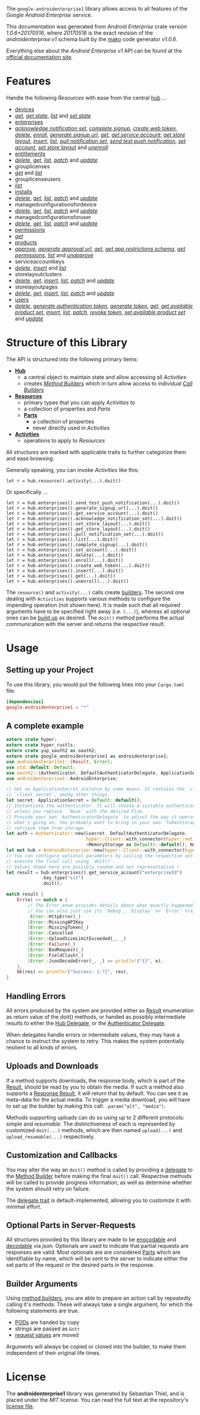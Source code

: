 <!---
DO NOT EDIT !
This file was generated automatically from 'src/mako/api/README.md.mako'
DO NOT EDIT !
-->
The `google-androidenterprise1` library allows access to all features of the *Google Android Enterprise* service.

This documentation was generated from *Android Enterprise* crate version *1.0.6+20170516*, where *20170516* is the exact revision of the *androidenterprise:v1* schema built by the [mako](http://www.makotemplates.org/) code generator *v1.0.6*.

Everything else about the *Android Enterprise* *v1* API can be found at the
[official documentation site](https://developers.google.com/android/work/play/emm-api).
# Features

Handle the following *Resources* with ease from the central [hub](https://docs.rs/google-androidenterprise1/1.0.6+20170516/google_androidenterprise1/struct.AndroidEnterprise.html) ... 

* [devices](https://docs.rs/google-androidenterprise1/1.0.6+20170516/google_androidenterprise1/struct.Device.html)
 * [*get*](https://docs.rs/google-androidenterprise1/1.0.6+20170516/google_androidenterprise1/struct.DeviceGetCall.html), [*get state*](https://docs.rs/google-androidenterprise1/1.0.6+20170516/google_androidenterprise1/struct.DeviceGetStateCall.html), [*list*](https://docs.rs/google-androidenterprise1/1.0.6+20170516/google_androidenterprise1/struct.DeviceListCall.html) and [*set state*](https://docs.rs/google-androidenterprise1/1.0.6+20170516/google_androidenterprise1/struct.DeviceSetStateCall.html)
* [enterprises](https://docs.rs/google-androidenterprise1/1.0.6+20170516/google_androidenterprise1/struct.Enterprise.html)
 * [*acknowledge notification set*](https://docs.rs/google-androidenterprise1/1.0.6+20170516/google_androidenterprise1/struct.EnterpriseAcknowledgeNotificationSetCall.html), [*complete signup*](https://docs.rs/google-androidenterprise1/1.0.6+20170516/google_androidenterprise1/struct.EnterpriseCompleteSignupCall.html), [*create web token*](https://docs.rs/google-androidenterprise1/1.0.6+20170516/google_androidenterprise1/struct.EnterpriseCreateWebTokenCall.html), [*delete*](https://docs.rs/google-androidenterprise1/1.0.6+20170516/google_androidenterprise1/struct.EnterpriseDeleteCall.html), [*enroll*](https://docs.rs/google-androidenterprise1/1.0.6+20170516/google_androidenterprise1/struct.EnterpriseEnrollCall.html), [*generate signup url*](https://docs.rs/google-androidenterprise1/1.0.6+20170516/google_androidenterprise1/struct.EnterpriseGenerateSignupUrlCall.html), [*get*](https://docs.rs/google-androidenterprise1/1.0.6+20170516/google_androidenterprise1/struct.EnterpriseGetCall.html), [*get service account*](https://docs.rs/google-androidenterprise1/1.0.6+20170516/google_androidenterprise1/struct.EnterpriseGetServiceAccountCall.html), [*get store layout*](https://docs.rs/google-androidenterprise1/1.0.6+20170516/google_androidenterprise1/struct.EnterpriseGetStoreLayoutCall.html), [*insert*](https://docs.rs/google-androidenterprise1/1.0.6+20170516/google_androidenterprise1/struct.EnterpriseInsertCall.html), [*list*](https://docs.rs/google-androidenterprise1/1.0.6+20170516/google_androidenterprise1/struct.EnterpriseListCall.html), [*pull notification set*](https://docs.rs/google-androidenterprise1/1.0.6+20170516/google_androidenterprise1/struct.EnterprisePullNotificationSetCall.html), [*send test push notification*](https://docs.rs/google-androidenterprise1/1.0.6+20170516/google_androidenterprise1/struct.EnterpriseSendTestPushNotificationCall.html), [*set account*](https://docs.rs/google-androidenterprise1/1.0.6+20170516/google_androidenterprise1/struct.EnterpriseSetAccountCall.html), [*set store layout*](https://docs.rs/google-androidenterprise1/1.0.6+20170516/google_androidenterprise1/struct.EnterpriseSetStoreLayoutCall.html) and [*unenroll*](https://docs.rs/google-androidenterprise1/1.0.6+20170516/google_androidenterprise1/struct.EnterpriseUnenrollCall.html)
* [entitlements](https://docs.rs/google-androidenterprise1/1.0.6+20170516/google_androidenterprise1/struct.Entitlement.html)
 * [*delete*](https://docs.rs/google-androidenterprise1/1.0.6+20170516/google_androidenterprise1/struct.EntitlementDeleteCall.html), [*get*](https://docs.rs/google-androidenterprise1/1.0.6+20170516/google_androidenterprise1/struct.EntitlementGetCall.html), [*list*](https://docs.rs/google-androidenterprise1/1.0.6+20170516/google_androidenterprise1/struct.EntitlementListCall.html), [*patch*](https://docs.rs/google-androidenterprise1/1.0.6+20170516/google_androidenterprise1/struct.EntitlementPatchCall.html) and [*update*](https://docs.rs/google-androidenterprise1/1.0.6+20170516/google_androidenterprise1/struct.EntitlementUpdateCall.html)
* grouplicenses
 * [*get*](https://docs.rs/google-androidenterprise1/1.0.6+20170516/google_androidenterprise1/struct.GrouplicenseGetCall.html) and [*list*](https://docs.rs/google-androidenterprise1/1.0.6+20170516/google_androidenterprise1/struct.GrouplicenseListCall.html)
* grouplicenseusers
 * [*list*](https://docs.rs/google-androidenterprise1/1.0.6+20170516/google_androidenterprise1/struct.GrouplicenseuserListCall.html)
* [installs](https://docs.rs/google-androidenterprise1/1.0.6+20170516/google_androidenterprise1/struct.Install.html)
 * [*delete*](https://docs.rs/google-androidenterprise1/1.0.6+20170516/google_androidenterprise1/struct.InstallDeleteCall.html), [*get*](https://docs.rs/google-androidenterprise1/1.0.6+20170516/google_androidenterprise1/struct.InstallGetCall.html), [*list*](https://docs.rs/google-androidenterprise1/1.0.6+20170516/google_androidenterprise1/struct.InstallListCall.html), [*patch*](https://docs.rs/google-androidenterprise1/1.0.6+20170516/google_androidenterprise1/struct.InstallPatchCall.html) and [*update*](https://docs.rs/google-androidenterprise1/1.0.6+20170516/google_androidenterprise1/struct.InstallUpdateCall.html)
* managedconfigurationsfordevice
 * [*delete*](https://docs.rs/google-androidenterprise1/1.0.6+20170516/google_androidenterprise1/struct.ManagedconfigurationsfordeviceDeleteCall.html), [*get*](https://docs.rs/google-androidenterprise1/1.0.6+20170516/google_androidenterprise1/struct.ManagedconfigurationsfordeviceGetCall.html), [*list*](https://docs.rs/google-androidenterprise1/1.0.6+20170516/google_androidenterprise1/struct.ManagedconfigurationsfordeviceListCall.html), [*patch*](https://docs.rs/google-androidenterprise1/1.0.6+20170516/google_androidenterprise1/struct.ManagedconfigurationsfordevicePatchCall.html) and [*update*](https://docs.rs/google-androidenterprise1/1.0.6+20170516/google_androidenterprise1/struct.ManagedconfigurationsfordeviceUpdateCall.html)
* managedconfigurationsforuser
 * [*delete*](https://docs.rs/google-androidenterprise1/1.0.6+20170516/google_androidenterprise1/struct.ManagedconfigurationsforuserDeleteCall.html), [*get*](https://docs.rs/google-androidenterprise1/1.0.6+20170516/google_androidenterprise1/struct.ManagedconfigurationsforuserGetCall.html), [*list*](https://docs.rs/google-androidenterprise1/1.0.6+20170516/google_androidenterprise1/struct.ManagedconfigurationsforuserListCall.html), [*patch*](https://docs.rs/google-androidenterprise1/1.0.6+20170516/google_androidenterprise1/struct.ManagedconfigurationsforuserPatchCall.html) and [*update*](https://docs.rs/google-androidenterprise1/1.0.6+20170516/google_androidenterprise1/struct.ManagedconfigurationsforuserUpdateCall.html)
* [permissions](https://docs.rs/google-androidenterprise1/1.0.6+20170516/google_androidenterprise1/struct.Permission.html)
 * [*get*](https://docs.rs/google-androidenterprise1/1.0.6+20170516/google_androidenterprise1/struct.PermissionGetCall.html)
* [products](https://docs.rs/google-androidenterprise1/1.0.6+20170516/google_androidenterprise1/struct.Product.html)
 * [*approve*](https://docs.rs/google-androidenterprise1/1.0.6+20170516/google_androidenterprise1/struct.ProductApproveCall.html), [*generate approval url*](https://docs.rs/google-androidenterprise1/1.0.6+20170516/google_androidenterprise1/struct.ProductGenerateApprovalUrlCall.html), [*get*](https://docs.rs/google-androidenterprise1/1.0.6+20170516/google_androidenterprise1/struct.ProductGetCall.html), [*get app restrictions schema*](https://docs.rs/google-androidenterprise1/1.0.6+20170516/google_androidenterprise1/struct.ProductGetAppRestrictionsSchemaCall.html), [*get permissions*](https://docs.rs/google-androidenterprise1/1.0.6+20170516/google_androidenterprise1/struct.ProductGetPermissionCall.html), [*list*](https://docs.rs/google-androidenterprise1/1.0.6+20170516/google_androidenterprise1/struct.ProductListCall.html) and [*unapprove*](https://docs.rs/google-androidenterprise1/1.0.6+20170516/google_androidenterprise1/struct.ProductUnapproveCall.html)
* serviceaccountkeys
 * [*delete*](https://docs.rs/google-androidenterprise1/1.0.6+20170516/google_androidenterprise1/struct.ServiceaccountkeyDeleteCall.html), [*insert*](https://docs.rs/google-androidenterprise1/1.0.6+20170516/google_androidenterprise1/struct.ServiceaccountkeyInsertCall.html) and [*list*](https://docs.rs/google-androidenterprise1/1.0.6+20170516/google_androidenterprise1/struct.ServiceaccountkeyListCall.html)
* storelayoutclusters
 * [*delete*](https://docs.rs/google-androidenterprise1/1.0.6+20170516/google_androidenterprise1/struct.StorelayoutclusterDeleteCall.html), [*get*](https://docs.rs/google-androidenterprise1/1.0.6+20170516/google_androidenterprise1/struct.StorelayoutclusterGetCall.html), [*insert*](https://docs.rs/google-androidenterprise1/1.0.6+20170516/google_androidenterprise1/struct.StorelayoutclusterInsertCall.html), [*list*](https://docs.rs/google-androidenterprise1/1.0.6+20170516/google_androidenterprise1/struct.StorelayoutclusterListCall.html), [*patch*](https://docs.rs/google-androidenterprise1/1.0.6+20170516/google_androidenterprise1/struct.StorelayoutclusterPatchCall.html) and [*update*](https://docs.rs/google-androidenterprise1/1.0.6+20170516/google_androidenterprise1/struct.StorelayoutclusterUpdateCall.html)
* storelayoutpages
 * [*delete*](https://docs.rs/google-androidenterprise1/1.0.6+20170516/google_androidenterprise1/struct.StorelayoutpageDeleteCall.html), [*get*](https://docs.rs/google-androidenterprise1/1.0.6+20170516/google_androidenterprise1/struct.StorelayoutpageGetCall.html), [*insert*](https://docs.rs/google-androidenterprise1/1.0.6+20170516/google_androidenterprise1/struct.StorelayoutpageInsertCall.html), [*list*](https://docs.rs/google-androidenterprise1/1.0.6+20170516/google_androidenterprise1/struct.StorelayoutpageListCall.html), [*patch*](https://docs.rs/google-androidenterprise1/1.0.6+20170516/google_androidenterprise1/struct.StorelayoutpagePatchCall.html) and [*update*](https://docs.rs/google-androidenterprise1/1.0.6+20170516/google_androidenterprise1/struct.StorelayoutpageUpdateCall.html)
* [users](https://docs.rs/google-androidenterprise1/1.0.6+20170516/google_androidenterprise1/struct.User.html)
 * [*delete*](https://docs.rs/google-androidenterprise1/1.0.6+20170516/google_androidenterprise1/struct.UserDeleteCall.html), [*generate authentication token*](https://docs.rs/google-androidenterprise1/1.0.6+20170516/google_androidenterprise1/struct.UserGenerateAuthenticationTokenCall.html), [*generate token*](https://docs.rs/google-androidenterprise1/1.0.6+20170516/google_androidenterprise1/struct.UserGenerateTokenCall.html), [*get*](https://docs.rs/google-androidenterprise1/1.0.6+20170516/google_androidenterprise1/struct.UserGetCall.html), [*get available product set*](https://docs.rs/google-androidenterprise1/1.0.6+20170516/google_androidenterprise1/struct.UserGetAvailableProductSetCall.html), [*insert*](https://docs.rs/google-androidenterprise1/1.0.6+20170516/google_androidenterprise1/struct.UserInsertCall.html), [*list*](https://docs.rs/google-androidenterprise1/1.0.6+20170516/google_androidenterprise1/struct.UserListCall.html), [*patch*](https://docs.rs/google-androidenterprise1/1.0.6+20170516/google_androidenterprise1/struct.UserPatchCall.html), [*revoke token*](https://docs.rs/google-androidenterprise1/1.0.6+20170516/google_androidenterprise1/struct.UserRevokeTokenCall.html), [*set available product set*](https://docs.rs/google-androidenterprise1/1.0.6+20170516/google_androidenterprise1/struct.UserSetAvailableProductSetCall.html) and [*update*](https://docs.rs/google-androidenterprise1/1.0.6+20170516/google_androidenterprise1/struct.UserUpdateCall.html)




# Structure of this Library

The API is structured into the following primary items:

* **[Hub](https://docs.rs/google-androidenterprise1/1.0.6+20170516/google_androidenterprise1/struct.AndroidEnterprise.html)**
    * a central object to maintain state and allow accessing all *Activities*
    * creates [*Method Builders*](https://docs.rs/google-androidenterprise1/1.0.6+20170516/google_androidenterprise1/trait.MethodsBuilder.html) which in turn
      allow access to individual [*Call Builders*](https://docs.rs/google-androidenterprise1/1.0.6+20170516/google_androidenterprise1/trait.CallBuilder.html)
* **[Resources](https://docs.rs/google-androidenterprise1/1.0.6+20170516/google_androidenterprise1/trait.Resource.html)**
    * primary types that you can apply *Activities* to
    * a collection of properties and *Parts*
    * **[Parts](https://docs.rs/google-androidenterprise1/1.0.6+20170516/google_androidenterprise1/trait.Part.html)**
        * a collection of properties
        * never directly used in *Activities*
* **[Activities](https://docs.rs/google-androidenterprise1/1.0.6+20170516/google_androidenterprise1/trait.CallBuilder.html)**
    * operations to apply to *Resources*

All *structures* are marked with applicable traits to further categorize them and ease browsing.

Generally speaking, you can invoke *Activities* like this:

```Rust,ignore
let r = hub.resource().activity(...).doit()
```

Or specifically ...

```ignore
let r = hub.enterprises().send_test_push_notification(...).doit()
let r = hub.enterprises().generate_signup_url(...).doit()
let r = hub.enterprises().get_service_account(...).doit()
let r = hub.enterprises().acknowledge_notification_set(...).doit()
let r = hub.enterprises().set_store_layout(...).doit()
let r = hub.enterprises().get_store_layout(...).doit()
let r = hub.enterprises().pull_notification_set(...).doit()
let r = hub.enterprises().list(...).doit()
let r = hub.enterprises().complete_signup(...).doit()
let r = hub.enterprises().set_account(...).doit()
let r = hub.enterprises().delete(...).doit()
let r = hub.enterprises().enroll(...).doit()
let r = hub.enterprises().create_web_token(...).doit()
let r = hub.enterprises().insert(...).doit()
let r = hub.enterprises().get(...).doit()
let r = hub.enterprises().unenroll(...).doit()
```

The `resource()` and `activity(...)` calls create [builders][builder-pattern]. The second one dealing with `Activities` 
supports various methods to configure the impending operation (not shown here). It is made such that all required arguments have to be 
specified right away (i.e. `(...)`), whereas all optional ones can be [build up][builder-pattern] as desired.
The `doit()` method performs the actual communication with the server and returns the respective result.

# Usage

## Setting up your Project

To use this library, you would put the following lines into your `Cargo.toml` file:

```toml
[dependencies]
google-androidenterprise1 = "*"
```

## A complete example

```Rust
extern crate hyper;
extern crate hyper_rustls;
extern crate yup_oauth2 as oauth2;
extern crate google_androidenterprise1 as androidenterprise1;
use androidenterprise1::{Result, Error};
use std::default::Default;
use oauth2::{Authenticator, DefaultAuthenticatorDelegate, ApplicationSecret, MemoryStorage};
use androidenterprise1::AndroidEnterprise;

// Get an ApplicationSecret instance by some means. It contains the `client_id` and 
// `client_secret`, among other things.
let secret: ApplicationSecret = Default::default();
// Instantiate the authenticator. It will choose a suitable authentication flow for you, 
// unless you replace  `None` with the desired Flow.
// Provide your own `AuthenticatorDelegate` to adjust the way it operates and get feedback about 
// what's going on. You probably want to bring in your own `TokenStorage` to persist tokens and
// retrieve them from storage.
let auth = Authenticator::new(&secret, DefaultAuthenticatorDelegate,
                              hyper::Client::with_connector(hyper::net::HttpsConnector::new(hyper_rustls::TlsClient::new())),
                              <MemoryStorage as Default>::default(), None);
let mut hub = AndroidEnterprise::new(hyper::Client::with_connector(hyper::net::HttpsConnector::new(hyper_rustls::TlsClient::new())), auth);
// You can configure optional parameters by calling the respective setters at will, and
// execute the final call using `doit()`.
// Values shown here are possibly random and not representative !
let result = hub.enterprises().get_service_account("enterpriseId")
             .key_type("sit")
             .doit();

match result {
    Err(e) => match e {
        // The Error enum provides details about what exactly happened.
        // You can also just use its `Debug`, `Display` or `Error` traits
         Error::HttpError(_)
        |Error::MissingAPIKey
        |Error::MissingToken(_)
        |Error::Cancelled
        |Error::UploadSizeLimitExceeded(_, _)
        |Error::Failure(_)
        |Error::BadRequest(_)
        |Error::FieldClash(_)
        |Error::JsonDecodeError(_, _) => println!("{}", e),
    },
    Ok(res) => println!("Success: {:?}", res),
}

```
## Handling Errors

All errors produced by the system are provided either as [Result](https://docs.rs/google-androidenterprise1/1.0.6+20170516/google_androidenterprise1/enum.Result.html) enumeration as return value of 
the doit() methods, or handed as possibly intermediate results to either the 
[Hub Delegate](https://docs.rs/google-androidenterprise1/1.0.6+20170516/google_androidenterprise1/trait.Delegate.html), or the [Authenticator Delegate](https://docs.rs/yup-oauth2/*/yup_oauth2/trait.AuthenticatorDelegate.html).

When delegates handle errors or intermediate values, they may have a chance to instruct the system to retry. This 
makes the system potentially resilient to all kinds of errors.

## Uploads and Downloads
If a method supports downloads, the response body, which is part of the [Result](https://docs.rs/google-androidenterprise1/1.0.6+20170516/google_androidenterprise1/enum.Result.html), should be
read by you to obtain the media.
If such a method also supports a [Response Result](https://docs.rs/google-androidenterprise1/1.0.6+20170516/google_androidenterprise1/trait.ResponseResult.html), it will return that by default.
You can see it as meta-data for the actual media. To trigger a media download, you will have to set up the builder by making
this call: `.param("alt", "media")`.

Methods supporting uploads can do so using up to 2 different protocols: 
*simple* and *resumable*. The distinctiveness of each is represented by customized 
`doit(...)` methods, which are then named `upload(...)` and `upload_resumable(...)` respectively.

## Customization and Callbacks

You may alter the way an `doit()` method is called by providing a [delegate](https://docs.rs/google-androidenterprise1/1.0.6+20170516/google_androidenterprise1/trait.Delegate.html) to the 
[Method Builder](https://docs.rs/google-androidenterprise1/1.0.6+20170516/google_androidenterprise1/trait.CallBuilder.html) before making the final `doit()` call. 
Respective methods will be called to provide progress information, as well as determine whether the system should 
retry on failure.

The [delegate trait](https://docs.rs/google-androidenterprise1/1.0.6+20170516/google_androidenterprise1/trait.Delegate.html) is default-implemented, allowing you to customize it with minimal effort.

## Optional Parts in Server-Requests

All structures provided by this library are made to be [enocodable](https://docs.rs/google-androidenterprise1/1.0.6+20170516/google_androidenterprise1/trait.RequestValue.html) and 
[decodable](https://docs.rs/google-androidenterprise1/1.0.6+20170516/google_androidenterprise1/trait.ResponseResult.html) via *json*. Optionals are used to indicate that partial requests are responses 
are valid.
Most optionals are are considered [Parts](https://docs.rs/google-androidenterprise1/1.0.6+20170516/google_androidenterprise1/trait.Part.html) which are identifiable by name, which will be sent to 
the server to indicate either the set parts of the request or the desired parts in the response.

## Builder Arguments

Using [method builders](https://docs.rs/google-androidenterprise1/1.0.6+20170516/google_androidenterprise1/trait.CallBuilder.html), you are able to prepare an action call by repeatedly calling it's methods.
These will always take a single argument, for which the following statements are true.

* [PODs][wiki-pod] are handed by copy
* strings are passed as `&str`
* [request values](https://docs.rs/google-androidenterprise1/1.0.6+20170516/google_androidenterprise1/trait.RequestValue.html) are moved

Arguments will always be copied or cloned into the builder, to make them independent of their original life times.

[wiki-pod]: http://en.wikipedia.org/wiki/Plain_old_data_structure
[builder-pattern]: http://en.wikipedia.org/wiki/Builder_pattern
[google-go-api]: https://github.com/google/google-api-go-client

# License
The **androidenterprise1** library was generated by Sebastian Thiel, and is placed 
under the *MIT* license.
You can read the full text at the repository's [license file][repo-license].

[repo-license]: https://github.com/Byron/google-apis-rsblob/master/LICENSE.md
